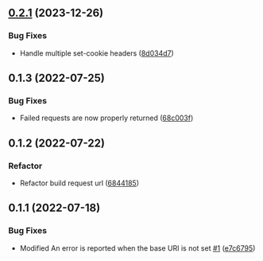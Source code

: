 ## [0.2.1](https://github.com/persiliao/axios-tauri-api-adapter/compare/0.2.0...0.2.1) (2023-12-26)


### Bug Fixes

* Handle multiple set-cookie headers ([8d034d7](https://github.com/persiliao/axios-tauri-api-adapter/commit/8d034d7af545556d6c3e2b04bea77f54ccf17089))



## 0.1.3 (2022-07-25)

### Bug Fixes

* Failed requests are now properly returned ([68c003f](https://github.com/persiliao/axios-tauri-api-adapter/commit/68c003feb85b20af858245f8c3b067e22a99f20f))


## 0.1.2 (2022-07-22)

### Refactor

* Refactor build request url ([6844185](https://github.com/persiliao/axios-tauri-api-adapter/commit/6844185720314cbe5456fdfb7076060e141cd2b1))


## 0.1.1 (2022-07-18)

### Bug Fixes

* Modified An error is reported when the base URI is not set [#1](https://github.com/persiliao/axios-tauri-api-adapter/issues/1) ([e7c6795](https://github.com/persiliao/axios-tauri-api-adapter/commit/e7c6795352b5328001f338a7a639835e7f803dcb))



